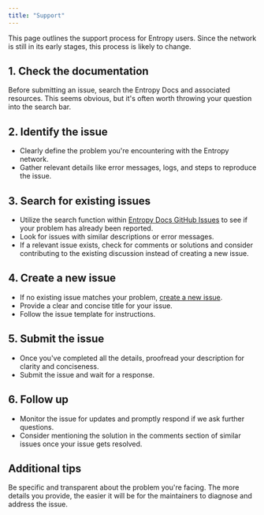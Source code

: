 ```yaml
---
title: "Support"
---
```


This page outlines the support process for Entropy users. Since the network is still in its early stages, this process is likely to change.

## 1. Check the documentation

Before submitting an issue, search the Entropy Docs and associated resources. This seems obvious, but it's often worth throwing your question into the search bar.

## 2. Identify the issue 

- Clearly define the problem you're encountering with the Entropy network.
- Gather relevant details like error messages, logs, and steps to reproduce the issue.

## 3. Search for existing issues

- Utilize the search function within [Entropy Docs GitHub Issues](https://github.com/entropyxyz/entropy-docs/issues) to see if your problem has already been reported.
- Look for issues with similar descriptions or error messages.
- If a relevant issue exists, check for comments or solutions and consider contributing to the existing discussion instead of creating a new issue.

## 4. Create a new issue

- If no existing issue matches your problem, [create a new issue](https://github.com/entropyxyz/entropy-docs/issues/new).
- Provide a clear and concise title for your issue.
- Follow the issue template for instructions.

## 5. Submit the issue

- Once you've completed all the details, proofread your description for clarity and conciseness.
- Submit the issue and wait for a response.

## 6. Follow up

- Monitor the issue for updates and promptly respond if we ask further questions.
- Consider mentioning the solution in the comments section of similar issues once your issue gets resolved.

## Additional tips

Be specific and transparent about the problem you're facing. The more details you provide, the easier it will be for the maintainers to diagnose and address the issue.

